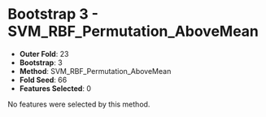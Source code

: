 # Bootstrap 3 - SVM_RBF_Permutation_AboveMean

- **Outer Fold**: 23
- **Bootstrap**: 3
- **Method**: SVM_RBF_Permutation_AboveMean
- **Fold Seed**: 66
- **Features Selected**: 0

No features were selected by this method.
